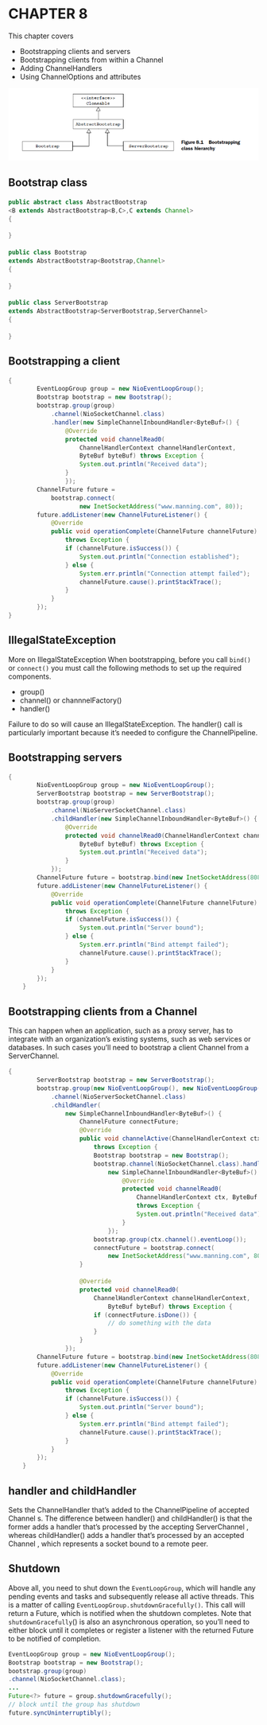 # CHAPTER 8

This chapter covers

- Bootstrapping clients and servers
- Bootstrapping clients from within a Channel
- Adding ChannelHandlers
- Using ChannelOptions and attributes

![Bootstrap](./images/Bootstrap.png)

## Bootstrap class

```java
public abstract class AbstractBootstrap
<B extends AbstractBootstrap<B,C>,C extends Channel>
{

}

public class Bootstrap
extends AbstractBootstrap<Bootstrap,Channel>
{

}

public class ServerBootstrap
extends AbstractBootstrap<ServerBootstrap,ServerChannel>
{

}
```

## Bootstrapping a client

```java
{
        EventLoopGroup group = new NioEventLoopGroup();
        Bootstrap bootstrap = new Bootstrap();
        bootstrap.group(group)
            .channel(NioSocketChannel.class)
            .handler(new SimpleChannelInboundHandler<ByteBuf>() {
                @Override
                protected void channelRead0(
                    ChannelHandlerContext channelHandlerContext,
                    ByteBuf byteBuf) throws Exception {
                    System.out.println("Received data");
                }
                });
        ChannelFuture future =
            bootstrap.connect(
                    new InetSocketAddress("www.manning.com", 80));
        future.addListener(new ChannelFutureListener() {
            @Override
            public void operationComplete(ChannelFuture channelFuture)
                throws Exception {
                if (channelFuture.isSuccess()) {
                    System.out.println("Connection established");
                } else {
                    System.err.println("Connection attempt failed");
                    channelFuture.cause().printStackTrace();
                }
            }
        });
}
```

## IllegalStateException

More on IllegalStateException When bootstrapping, before you call `bind()` or `connect()` you must call the following
methods to set up the required components.

- group()
- channel() or channnelFactory()
- handler()

Failure to do so will cause an IllegalStateException. The handler() call is particularly
important because it’s needed to configure the ChannelPipeline.

## Bootstrapping servers

```java
{
        NioEventLoopGroup group = new NioEventLoopGroup();
        ServerBootstrap bootstrap = new ServerBootstrap();
        bootstrap.group(group)
            .channel(NioServerSocketChannel.class)
            .childHandler(new SimpleChannelInboundHandler<ByteBuf>() {
                @Override
                protected void channelRead0(ChannelHandlerContext channelHandlerContext,
                    ByteBuf byteBuf) throws Exception {
                    System.out.println("Received data");
                }
            });
        ChannelFuture future = bootstrap.bind(new InetSocketAddress(8080));
        future.addListener(new ChannelFutureListener() {
            @Override
            public void operationComplete(ChannelFuture channelFuture)
                throws Exception {
                if (channelFuture.isSuccess()) {
                    System.out.println("Server bound");
                } else {
                    System.err.println("Bind attempt failed");
                    channelFuture.cause().printStackTrace();
                }
            }
        });
    }
```

## Bootstrapping clients from a Channel

This can happen when an application, such as a proxy server, has to
integrate with an organization’s existing systems, such as web services or databases. In
such cases you’ll need to bootstrap a client Channel from a ServerChannel.

```java
{
        ServerBootstrap bootstrap = new ServerBootstrap();
        bootstrap.group(new NioEventLoopGroup(), new NioEventLoopGroup())
            .channel(NioServerSocketChannel.class)
            .childHandler(
                new SimpleChannelInboundHandler<ByteBuf>() {
                    ChannelFuture connectFuture;
                    @Override
                    public void channelActive(ChannelHandlerContext ctx)
                        throws Exception {
                        Bootstrap bootstrap = new Bootstrap();
                        bootstrap.channel(NioSocketChannel.class).handler(
                            new SimpleChannelInboundHandler<ByteBuf>() {
                                @Override
                                protected void channelRead0(
                                    ChannelHandlerContext ctx, ByteBuf in)
                                    throws Exception {
                                    System.out.println("Received data");
                                }
                            });
                        bootstrap.group(ctx.channel().eventLoop());
                        connectFuture = bootstrap.connect(
                            new InetSocketAddress("www.manning.com", 80));
                    }

                    @Override
                    protected void channelRead0(
                        ChannelHandlerContext channelHandlerContext,
                            ByteBuf byteBuf) throws Exception {
                        if (connectFuture.isDone()) {
                            // do something with the data
                        }
                    }
                });
        ChannelFuture future = bootstrap.bind(new InetSocketAddress(8080));
        future.addListener(new ChannelFutureListener() {
            @Override
            public void operationComplete(ChannelFuture channelFuture)
                throws Exception {
                if (channelFuture.isSuccess()) {
                    System.out.println("Server bound");
                } else {
                    System.err.println("Bind attempt failed");
                    channelFuture.cause().printStackTrace();
                }
            }
        });
    }
```

## handler and childHandler

Sets the  ChannelHandler that’s added to the  ChannelPipeline of accepted  Channel s. The difference between  handler() and  childHandler() is that the former adds a handler that’s processed by the accepting ServerChannel , whereas  childHandler() adds a handler that’s processed by an accepted  Channel , which represents a socket bound to a remote peer.

## Shutdown

Above all, you need to shut down the `EventLoopGroup`, which will handle any
pending events and tasks and subsequently release all active threads. This is a matter
of calling `EventLoopGroup.shutdownGracefully()`. This call will return a Future,
which is notified when the shutdown completes. Note that `shutdownGracefully`() is
also an asynchronous operation, so you’ll need to either block until it completes or
register a listener with the returned Future to be notified of completion.

```java
EventLoopGroup group = new NioEventLoopGroup();
Bootstrap bootstrap = new Bootstrap();
bootstrap.group(group)
.channel(NioSocketChannel.class);
...
Future<?> future = group.shutdownGracefully();
// block until the group has shutdown
future.syncUninterruptibly();
```